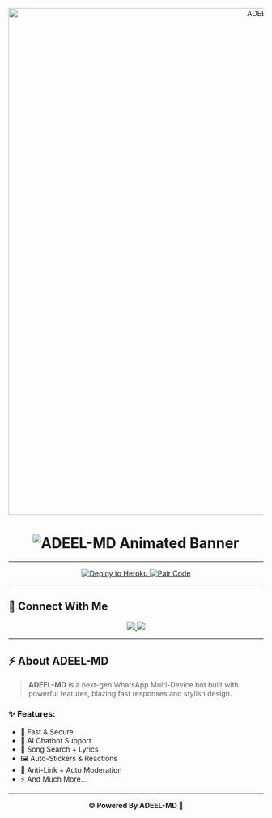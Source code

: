 <p align="center">
  <img src="https://files.catbox.moe/hg5hj6.jpg" alt="ADEEL-MD" width="1000"/>
</p>

<h1 align="center">
  <img src="https://readme-typing-svg.herokuapp.com?font=Orbitron&size=45&duration=4000&pause=1000&color=FF00FF&center=true&vCenter=true&repeat=true&width=1000&height=100&lines=⚡+ADEEL-MD+Powerful+Bot+⚡;Next+Gen+WhatsApp+AI+Bot;Fast+%7C+Secure+%7C+Multi-Device;Deploy+Now+and+Rule+🚀" alt="ADEEL-MD Animated Banner" />
</h1>

---

<p align="center">
  <a href="https://dashboard.heroku.com/new?template=https://github.com/Adeel967MD/ADEEL-MD">
    <img src="https://img.shields.io/badge/Deploy%20To%20Heroku-7952B3?style=for-the-badge&logo=heroku&logoColor=white" alt="Deploy to Heroku"/>
  </a>
  <a href="https://frozen-brushlands-95505-4cc48e92a77d.herokuapp.com/">
    <img src="https://img.shields.io/badge/Get%20Pair%20Code-00C7B7?style=for-the-badge&logo=render&logoColor=white" alt="Pair Code"/>
  </a>
</p>

---

## 📱 Connect With Me

<p align="center">
  <a href="https://chat.whatsapp.com/Lgzkk6HHuZICvYFMigyFrZ?mode=ems_copy_t">
    <img src="https://img.shields.io/badge/Join%20WhatsApp%20Group-25D366?style=for-the-badge&logo=whatsapp&logoColor=white" />
  </a>
  <a href="https://whatsapp.com/channel/0029VbBmz4V5vKAIaWfYPT0C">
    <img src="https://img.shields.io/badge/WhatsApp%20Channel-128C7E?style=for-the-badge&logo=whatsapp&logoColor=white" />
  </a>
</p>

---

## ⚡ About ADEEL-MD

> **ADEEL-MD** is a next-gen WhatsApp Multi-Device bot built with  
> powerful features, blazing fast responses and stylish design.

### ✨ Features:
- 🚀 Fast & Secure  
- 🤖 AI Chatbot Support  
- 🎵 Song Search + Lyrics  
- 🖼 Auto-Stickers & Reactions  
- 🔗 Anti-Link + Auto Moderation  
- ⚡ And Much More...  

---

<p align="center">
  <b>© Powered By ADEEL-MD 🤖</b>
</p>
